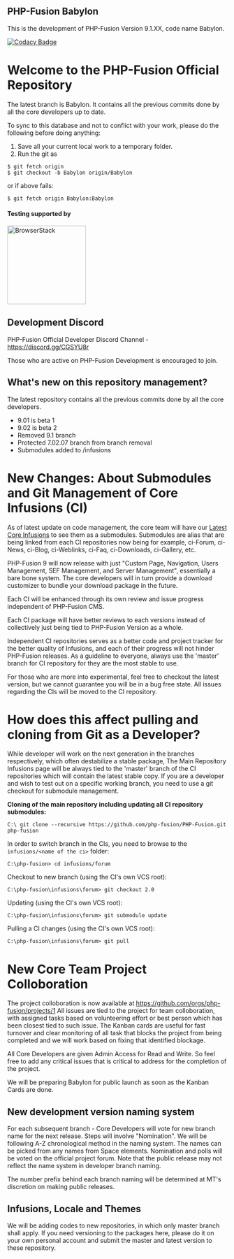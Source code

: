 PHP-Fusion Babylon
---

This is the development of PHP-Fusion Version 9.1.XX, code name Babylon.

[![Codacy Badge](https://api.codacy.com/project/badge/Grade/3702a8fcb1214628bc7c721340d775d8)](https://www.codacy.com/app/FrederickChan/PHP-Fusion?utm_source=github.com&amp;utm_medium=referral&amp;utm_content=php-fusion/PHP-Fusion&amp;utm_campaign=Badge_Grade)

Welcome to the PHP-Fusion Official Repository
====
The latest branch is Babylon. It contains all the previous commits done by all the core developers up to date.


To sync to this database and not to conflict with your work, please do the following before doing anything:

  1. Save all your current local work to a temporary folder.
  2. Run the git as
  ````
  $ git fetch origin
  $ git checkout -b Babylon origin/Babylon
  ````
  or if above fails:
  ````
  $ git fetch origin Babylon:Babylon
  ````

#### Testing supported by

<a href="https://www.browserstack.com/" target="_blank"><img width="180px" src="https://www.php-fusion.co.uk/images/logos/Browserstack-logo.svg" alt="BrowserStack"/></a>

Development Discord
---
PHP-Fusion Official Developer Discord Channel - https://discord.gg/CGSYU8r

Those who are active on PHP-Fusion Development is encouraged to join.

What's new on this repository management?
---
The latest repository contains all the previous commits done by all the core developers.
- 9.01 is beta 1
- 9.02 is beta 2
- Removed 9.1 branch
- Protected 7.02.07 branch from branch removal
- Submodules added to /infusions

New Changes: About Submodules and Git Management of Core Infusions (CI)
===
As of latest update on code management, the core team will have our <a href='https://github.com/php-fusion/PHP-Fusion/tree/Babylon/infusions'>Latest Core Infusions</a> to see them as a submodules. Submodules are alias that are being linked from each CI repositories now being for example,
ci-Forum, ci-News, ci-Blog, ci-Weblinks, ci-Faq, ci-Downloads, ci-Gallery, etc.

PHP-Fusion 9 will now release with just "Custom Page, Navigation, Users Management, SEF Management, and Server Management", essentially a bare bone system.
The core developers will in turn provide a download customizer to bundle your download package in the future.

Each CI will be enhanced through its own review and issue progress independent of PHP-Fusion CMS.

Each CI package will have better reviews to each versions instead of collectively just being tied to PHP-Fusion Version as a whole.

Independent CI repositories serves as a better code and project tracker for the better quality of Infusions, and each of their progress will not hinder PHP-Fusion releases. As a guideline to everyone, always use the 'master' branch for CI repository for they are the most stable to use.

For those who are more into experimental, feel free to checkout the latest version, but we cannot guarantee you will be in a bug free state. All issues regarding the CIs will be moved to the CI repository.

How does this affect pulling and cloning from Git as a Developer?
===
While developer will work on the next generation in the branches respectively, which often destabilize a stable package, The Main Repository Infusions page will be always tied to the 'master' branch of the CI repositories which will contain the latest stable copy.
If you are a developer and wish to test out on a specific working branch, you need to use a git checkout for submodule management.

**Cloning of the main repository including updating all CI repository submodules:**
````git
C:\ git clone --recursive https://github.com/php-fusion/PHP-Fusion.git php-fusion
````
In order to switch branch in the CIs, you need to browse to the `infusions/<name of the ci>` folder:
````git
C:\php-fusion> cd infusions/forum
````
Checkout to new branch (using the CI's own VCS root):
````git
C:\php-fusion\infusions\forum> git checkout 2.0
````
Updating (using the CI's own VCS root):
````git
C:\php-fusion\infusions\forum> git submodule update
````
Pulling a CI changes (using the CI's own VCS root):
````git
C:\php-fusion\infusions\forum> git pull
````

New Core Team Project Colloboration
====
The project colloboration is now available at https://github.com/orgs/php-fusion/projects/1
All issues are tied to the project for team colloboration, with assigned tasks based on volunteering effort or best person which has been closest tied to such issue. The Kanban cards are useful for fast turnover and clear monitoring of all task that blocks the project from being completed and we will work based on fixing that identified blockage.

All Core Developers are given Admin Access for Read and Write. So feel free to add any critical issues that is critical to address for the completion of the project.

We will be preparing Babylon for public launch as soon as the Kanban Cards are done.

New development version naming system
---
For each subsequent branch - Core Developers will vote for new branch name for the next release.
Steps will involve "Nomination". We will be following A-Z chronological method in the naming system.
The names can be picked from any names from Space elements. Nomination and polls will be voted on the official project forum.
Note that the public release may not reflect the name system in developer branch naming.

The number prefix behind each branch naming will be determined at MT's discretion on making public releases.

Infusions, Locale and Themes
---
We will be adding codes to new repositories, in which only master branch shall apply. If you need versioning to the packages here, please do it on your own personal account and submit the master and latest version to these repository.
